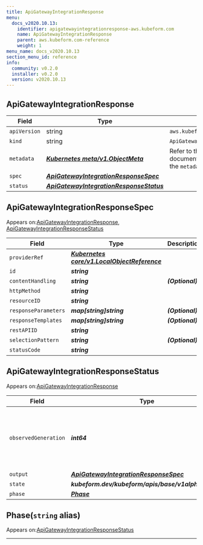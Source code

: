 ```yaml
---
title: ApiGatewayIntegrationResponse
menu:
  docs_v2020.10.13:
    identifier: apigatewayintegrationresponse-aws.kubeform.com
    name: ApiGatewayIntegrationResponse
    parent: aws.kubeform.com-reference
    weight: 1
menu_name: docs_v2020.10.13
section_menu_id: reference
info:
  community: v0.2.0
  installer: v0.2.0
  version: v2020.10.13
---
```


## ApiGatewayIntegrationResponse
| Field | Type | Description |
| ------ | ----- | ----------- |
| `apiVersion` | string | `aws.kubeform.com/v1alpha1` |
|    `kind` | string | `ApiGatewayIntegrationResponse` |
| `metadata` | ***[Kubernetes meta/v1.ObjectMeta](https://kubernetes.io/docs/reference/generated/kubernetes-api/v1.13/#objectmeta-v1-meta)***|Refer to the Kubernetes API documentation for the fields of the `metadata` field.|
| `spec` | ***[ApiGatewayIntegrationResponseSpec](#apigatewayintegrationresponsespec)***||
| `status` | ***[ApiGatewayIntegrationResponseStatus](#apigatewayintegrationresponsestatus)***||
## ApiGatewayIntegrationResponseSpec

Appears on:[ApiGatewayIntegrationResponse](#apigatewayintegrationresponse), [ApiGatewayIntegrationResponseStatus](#apigatewayintegrationresponsestatus)

| Field | Type | Description |
| ------ | ----- | ----------- |
| `providerRef` | ***[Kubernetes core/v1.LocalObjectReference](https://kubernetes.io/docs/reference/generated/kubernetes-api/v1.13/#localobjectreference-v1-core)***||
| `id` | ***string***||
| `contentHandling` | ***string***| ***(Optional)*** |
| `httpMethod` | ***string***||
| `resourceID` | ***string***||
| `responseParameters` | ***map[string]string***| ***(Optional)*** |
| `responseTemplates` | ***map[string]string***| ***(Optional)*** |
| `restAPIID` | ***string***||
| `selectionPattern` | ***string***| ***(Optional)*** |
| `statusCode` | ***string***||
## ApiGatewayIntegrationResponseStatus

Appears on:[ApiGatewayIntegrationResponse](#apigatewayintegrationresponse)

| Field | Type | Description |
| ------ | ----- | ----------- |
| `observedGeneration` | ***int64***| ***(Optional)*** Resource generation, which is updated on mutation by the API Server.|
| `output` | ***[ApiGatewayIntegrationResponseSpec](#apigatewayintegrationresponsespec)***| ***(Optional)*** |
| `state` | ***kubeform.dev/kubeform/apis/base/v1alpha1.State***| ***(Optional)*** |
| `phase` | ***[Phase](#phase)***| ***(Optional)*** |
## Phase(`string` alias)

Appears on:[ApiGatewayIntegrationResponseStatus](#apigatewayintegrationresponsestatus)

---
